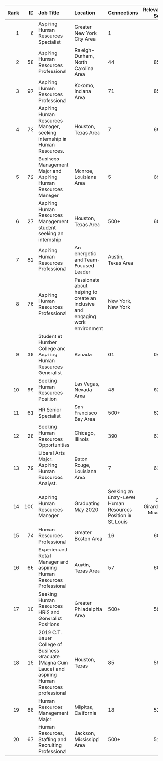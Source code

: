 |   Rank |   ID | Job Title                                                                                                             | Location                            | Connections   |   Relevance Score |
|-------:|-----:|:----------------------------------------------------------------------------------------------------------------------|:------------------------------------|:--------------|------------------:|
|      1 |    6 | Aspiring Human Resources Specialist                                                                                   | Greater New York City Area          | 1             |            100    |
|      2 |   58 | Aspiring Human Resources Professional                                                                                 | Raleigh-Durham, North Carolina Area | 44            |             85.05 |
|      3 |   97 | Aspiring Human Resources Professional                                                                                 | Kokomo, Indiana Area                | 71            |             85.04 |
|      4 |   73 | Aspiring Human Resources Manager, seeking internship in Human Resources.                                              | Houston, Texas Area                 | 7             |             69.15 |
|      5 |   72 | Business Management Major and Aspiring Human Resources Manager                                                        | Monroe, Louisiana Area              | 5             |             69.04 |
|      6 |   27 | Aspiring Human Resources Management student seeking an internship                                                     | Houston, Texas Area                 | 500+          |             68.05 |
|      7 |   82 | Aspiring Human Resources Professional | An energetic and Team-Focused Leader                                          | Austin, Texas Area                  | 174           |             67.44 |
|      8 |   76 | Aspiring Human Resources Professional | Passionate about helping to create an inclusive and engaging work environment | New York, New York                  | 212           |             65.57 |
|      9 |   39 | Student at Humber College and Aspiring Human Resources Generalist                                                     | Kanada                              | 61            |             64.82 |
|     10 |   99 | Seeking Human Resources Position                                                                                      | Las Vegas, Nevada Area              | 48            |             62.92 |
|     11 |   61 | HR Senior Specialist                                                                                                  | San Francisco Bay Area              | 500+          |             62.74 |
|     12 |   28 | Seeking Human Resources Opportunities                                                                                 | Chicago, Illinois                   | 390           |             61.89 |
|     13 |   79 | Liberal Arts Major. Aspiring Human Resources Analyst.                                                                 | Baton Rouge, Louisiana Area         | 7             |             61.04 |
|     14 |  100 | Aspiring Human Resources Manager | Graduating May 2020 | Seeking an Entry-Level Human Resources Position in St. Louis | Cape Girardeau, Missouri            | 103           |             60.93 |
|     15 |   74 | Human Resources Professional                                                                                          | Greater Boston Area                 | 16            |             60.58 |
|     16 |   66 | Experienced Retail Manager and aspiring Human Resources Professional                                                  | Austin, Texas Area                  | 57            |             60.44 |
|     17 |   10 | Seeking Human Resources HRIS and Generalist Positions                                                                 | Greater Philadelphia Area           | 500+          |             59.67 |
|     18 |   15 | 2019 C.T. Bauer College of Business Graduate (Magna Cum Laude) and aspiring Human Resources professional              | Houston, Texas                      | 85            |             55.16 |
|     19 |   88 | Human Resources Management Major                                                                                      | Milpitas, California                | 18            |             52.12 |
|     20 |   67 | Human Resources, Staffing and Recruiting Professional                                                                 | Jackson, Mississippi Area           | 500+          |             51.83 |